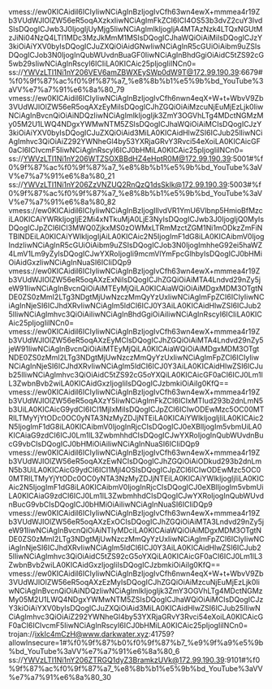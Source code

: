 vmess://ew0KICAidiI6ICIyIiwNCiAgInBzIjogIvCfh63wn4ewX+mmmea4r19Zb3VUdWJlOlZW56eR5oqAXzkxIiwNCiAgImFkZCI6ICI4OS53b3dvZ2cuY3lvdSIsDQogICJwb3J0IjogIjUyMjg5IiwNCiAgImlkIjogIjA4MTAzNzk4LTQxNGUtMzJiNi04NzQ4LTI1MDc3MzJkMmM1MSIsDQogICJhaWQiOiAiMiIsDQogICJzY3kiOiAiYXV0byIsDQogICJuZXQiOiAidGNwIiwNCiAgInR5cGUiOiAibm9uZSIsDQogICJob3N0IjogInQubWUvdnBuaGF0IiwNCiAgInBhdGgiOiAidC5tZS92cG5wb29sIiwNCiAgInRscyI6ICIiLA0KICAic25pIjogIiINCn0=
ss://YWVzLTI1Ni1nY206VEV6amZBWXEySWp0dW9T@172.99.190.39:6679#%f0%9f%87%ac%f0%9f%87%a7_%e8%8b%b1%e5%9b%bd_YouTube%3aVV%e7%a7%91%e6%8a%80_79
vmess://ew0KICAidiI6ICIyIiwNCiAgInBzIjogIvCfh6nwn4eqX+W+t+WbvV9Zb3VUdWJlOlZW56eR5oqAXzEyMiIsDQogICJhZGQiOiAiMzcuNjEuMjEzLjk0IiwNCiAgInBvcnQiOiAiNDQzIiwNCiAgImlkIjogIjk3ZmY3OGVhLTg4MDctNGMzMy05M2U1LWQ4NDgxYWMwNTM5ZSIsDQogICJhaWQiOiAiMCIsDQogICJzY3kiOiAiYXV0byIsDQogICJuZXQiOiAid3MiLA0KICAidHlwZSI6ICJub25lIiwNCiAgImhvc3QiOiAiZ292YWNheGl4by53YXRjaGRvY3Rvci54eXoiLA0KICAicGF0aCI6ICIvcmF5IiwNCiAgInRscyI6ICJ0bHMiLA0KICAic25pIjogIiINCn0=
ss://YWVzLTI1Ni1nY206WTZSOXBBdHZ4eHptR0M@172.99.190.39:5001#%f0%9f%87%ac%f0%9f%87%a7_%e8%8b%b1%e5%9b%bd_YouTube%3aVV%e7%a7%91%e6%8a%80_21
ss://YWVzLTI1Ni1nY206ZzVNZUQ2RnQzQ1dsSklk@172.99.190.39:5003#%f0%9f%87%ac%f0%9f%87%a7_%e8%8b%b1%e5%9b%bd_YouTube%3aVV%e7%a7%91%e6%8a%80_82
vmess://ew0KICAidiI6ICIyIiwNCiAgInBzIjogIllvdVR1YmU6Vlbnp5HmioBfMzciLA0KICAiYWRkIjogIjE2Mi4xNTkuMjA0LjE3NyIsDQogICJwb3J0IjogIjQ0MyIsDQogICJpZCI6ICI3MWQ0ZjkxMS0zOWMxLTRmMzctZGM1Ni1mODkzZmFiNTBlNDEiLA0KICAiYWlkIjogIjAiLA0KICAic2N5IjogImF1dG8iLA0KICAibmV0IjogIndzIiwNCiAgInR5cGUiOiAibm9uZSIsDQogICJob3N0IjogImhheG92ei5haWZ4LmV1Lm9yZyIsDQogICJwYXRoIjogIi9mcmVlYmFpcGlhbyIsDQogICJ0bHMiOiAidGxzIiwNCiAgInNuaSI6ICIiDQp9
vmess://ew0KICAidiI6ICIyIiwNCiAgInBzIjogIvCfh63wn4ewX+mmmea4r19Zb3VUdWJlOlZW56eR5oqAXzExNiIsDQogICJhZGQiOiAiMTA4Lndvd29nZy5jeW91IiwNCiAgInBvcnQiOiAiMTEyMjQiLA0KICAiaWQiOiAiMDgxMDM3OTgtNDE0ZS0zMmI2LTg3NDgtMjUwNzczMmQyYzUxIiwNCiAgImFpZCI6ICIyIiwNCiAgInNjeSI6ICJhdXRvIiwNCiAgIm5ldCI6ICJ0Y3AiLA0KICAidHlwZSI6ICJub25lIiwNCiAgImhvc3QiOiAiIiwNCiAgInBhdGgiOiAiIiwNCiAgInRscyI6ICIiLA0KICAic25pIjogIiINCn0=
vmess://ew0KICAidiI6ICIyIiwNCiAgInBzIjogIvCfh63wn4ewX+mmmea4r19Zb3VUdWJlOlZW56eR5oqAXzEyMCIsDQogICJhZGQiOiAiMTA4Lndvd29nZy5jeW91IiwNCiAgInBvcnQiOiAiMTEyMjQiLA0KICAiaWQiOiAiMDgxMDM3OTgtNDE0ZS0zMmI2LTg3NDgtMjUwNzczMmQyYzUxIiwNCiAgImFpZCI6ICIyIiwNCiAgInNjeSI6ICJhdXRvIiwNCiAgIm5ldCI6ICJ0Y3AiLA0KICAidHlwZSI6ICJub25lIiwNCiAgImhvc3QiOiAidC5tZS92cG5oYXQiLA0KICAicGF0aCI6ICJ0Lm1lL3ZwbnBvb2wiLA0KICAidGxzIjogIiIsDQogICJzbmkiOiAiIg0KfQ==
vmess://ew0KICAidiI6ICIyIiwNCiAgInBzIjogIvCfh63wn4ewX+mmmea4r19Zb3VUdWJlOlZW56eR5oqAXzY5IiwNCiAgImFkZCI6ICIxMTIud293b2dnLmN5b3UiLA0KICAicG9ydCI6ICI1MjIxMiIsDQogICJpZCI6ICIwODEwMzc5OC00MTRlLTMyYjYtODc0OC0yNTA3NzMyZDJjNTEiLA0KICAiYWlkIjogIjIiLA0KICAic2N5IjogImF1dG8iLA0KICAibmV0IjogInRjcCIsDQogICJ0eXBlIjogIm5vbmUiLA0KICAiaG9zdCI6ICJ0Lm1lL3ZwbmhhdCIsDQogICJwYXRoIjogInQubWUvdnBucG9vbCIsDQogICJ0bHMiOiAiIiwNCiAgInNuaSI6ICIiDQp9
vmess://ew0KICAidiI6ICIyIiwNCiAgInBzIjogIvCfh63wn4ewX+mmmea4r19Zb3VUdWJlOlZW56eR5oqAXzEwNCIsDQogICJhZGQiOiAiODkud293b2dnLmN5b3UiLA0KICAicG9ydCI6ICI1MjI4OSIsDQogICJpZCI6ICIwODEwMzc5OC00MTRlLTMyYjYtODc0OC0yNTA3NzMyZDJjNTEiLA0KICAiYWlkIjogIjIiLA0KICAic2N5IjogImF1dG8iLA0KICAibmV0IjogInRjcCIsDQogICJ0eXBlIjogIm5vbmUiLA0KICAiaG9zdCI6ICJ0Lm1lL3ZwbmhhdCIsDQogICJwYXRoIjogInQubWUvdnBucG9vbCIsDQogICJ0bHMiOiAiIiwNCiAgInNuaSI6ICIiDQp9
vmess://ew0KICAidiI6ICIyIiwNCiAgInBzIjogIvCfh63wn4ewX+mmmea4r19Zb3VUdWJlOlZW56eR5oqAXzExOCIsDQogICJhZGQiOiAiMTA3Lndvd29nZy5jeW91IiwNCiAgInBvcnQiOiAiNTIyMDciLA0KICAiaWQiOiAiMDgxMDM3OTgtNDE0ZS0zMmI2LTg3NDgtMjUwNzczMmQyYzUxIiwNCiAgImFpZCI6ICIyIiwNCiAgInNjeSI6ICJhdXRvIiwNCiAgIm5ldCI6ICJ0Y3AiLA0KICAidHlwZSI6ICJub25lIiwNCiAgImhvc3QiOiAidC5tZS92cG5oYXQiLA0KICAicGF0aCI6ICJ0Lm1lL3ZwbnBvb2wiLA0KICAidGxzIjogIiIsDQogICJzbmkiOiAiIg0KfQ==
vmess://ew0KICAidiI6ICIyIiwNCiAgInBzIjogIvCfh6nwn4eqX+W+t+WbvV9Zb3VUdWJlOlZW56eR5oqAXzEzMyIsDQogICJhZGQiOiAiMzcuNjEuMjEzLjk0IiwNCiAgInBvcnQiOiAiNDQzIiwNCiAgImlkIjogIjk3ZmY3OGVhLTg4MDctNGMzMy05M2U1LWQ4NDgxYWMwNTM5ZSIsDQogICJhaWQiOiAiMCIsDQogICJzY3kiOiAiYXV0byIsDQogICJuZXQiOiAid3MiLA0KICAidHlwZSI6ICJub25lIiwNCiAgImhvc3QiOiAiZ292YWNheGl4by53YXRjaGRvY3Rvci54eXoiLA0KICAicGF0aCI6ICIvcmF5IiwNCiAgInRscyI6ICJ0bHMiLA0KICAic25pIjogIiINCn0=
trojan://ixkIc4mCzH@www.darkwater.xyz:41759?allowInsecure=1#%f0%9f%87%b0%f0%9f%87%b7_%e9%9f%a9%e5%9b%bd_YouTube%3aVV%e7%a7%91%e6%8a%80_6
ss://YWVzLTI1Ni1nY206ZTRGQ1dyZ3BramkzUVk@172.99.190.39:9101#%f0%9f%87%ac%f0%9f%87%a7_%e8%8b%b1%e5%9b%bd_YouTube%3aVV%e7%a7%91%e6%8a%80_30
